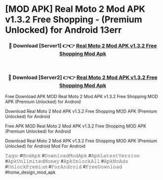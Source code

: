 # [MOD APK] Real Moto 2 Mod APK v1.3.2 Free Shopping - (Premium Unlocked) for Android 13err



<div align="center">
<h3>🔴 Download [Server1] 👉👉 <a href="https://momento.my/?title=Real_Moto_2_Mod_APK_v1.3.2_Free_Shopping">Real Moto 2 Mod APK v1.3.2 Free Shopping Mod Apk</a></h3><br>

<h3>🔴 Download [Server2] 👉👉 <a href="https://momento.my/?title=Real_Moto_2_Mod_APK_v1.3.2_Free_Shopping">Real Moto 2 Mod APK v1.3.2 Free Shopping Mod Apk</a></h3>
</div>



Free Download APK MOD Real Moto 2 Mod APK v1.3.2 Free Shopping MOD APK (Premium Unlocked) for Android

Download Real Moto 2 Mod APK v1.3.2 Free Shopping MOD APK (Premium Unlocked) for Android

Free APK MOD Real Moto 2 Mod APK v1.3.2 Free Shopping MOD APK (Premium Unlocked) for Android

Download Real Moto 2 Mod APK v1.3.2 Free Shopping MOD APK (Premium Unlocked) for Android Mod For Android

𝚃𝚊𝚐𝚜: #𝙼𝚘𝚍𝙰𝚙𝚔 #𝙳𝚘𝚠𝚗𝚕𝚘𝚊𝚍𝙼𝚘𝚍𝙰𝚙𝚔 #𝙰𝚙𝚔𝙻𝚊𝚝𝚎𝚜𝚝𝚅𝚎𝚛𝚜𝚒𝚘𝚗 #𝙰𝚙𝚔𝚄𝚗𝚕𝚒𝚖𝚒𝚝𝚎𝚍𝙼𝚘𝚗𝚎𝚢 #𝙰𝚙𝚔𝚄𝚗𝚕𝚘𝚌𝚔𝙰𝚕𝚕 #𝙰𝚙𝚔𝙽𝚘𝙰𝚍𝚜 #𝚄𝚗𝚕𝚘𝚌𝚔𝙿𝚛𝚎𝚖𝚒𝚞𝚖 #𝙵𝚘𝚛𝙰𝚗𝚍𝚛𝚘𝚒𝚍 #𝙵𝚛𝚎𝚎𝙳𝚘𝚠𝚗𝚕𝚘𝚊𝚍 #home_design_mod_apk
